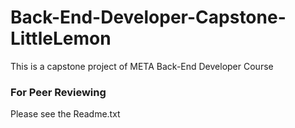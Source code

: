 # Back-End-Developer-Capstone-LittleLemon
This is a capstone project of META Back-End Developer Course










### For Peer Reviewing
Please see the Readme.txt
